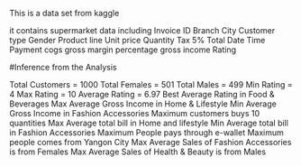 This is a data set from kaggle

it contains supermarket data including Invoice ID	Branch	City	Customer type	Gender	Product line	Unit price	Quantity	Tax 5%	Total	Date	Time	Payment	cogs	gross margin percentage	gross income	Rating


#Inference from the Analysis

Total Customers = 1000
Total Females = 501
Total Males = 499
Min Rating = 4
Max Rating = 10
Average Rating = 6.97
Best Average Rating in Food & Beverages
Max Average Gross Income in Home & Lifestyle
Min Average Gross Income in Fashion Accessories
Maximum customers buys 10 quantities
Max Average total bill in Home and lifestyle
Min Average total bill in Fashion Accessories
Maximum People pays through e-wallet
Maximum people comes from Yangon City
Max Average Sales of Fashion Accessories is from Females
Max Average Sales of Health & Beauty is from Males
